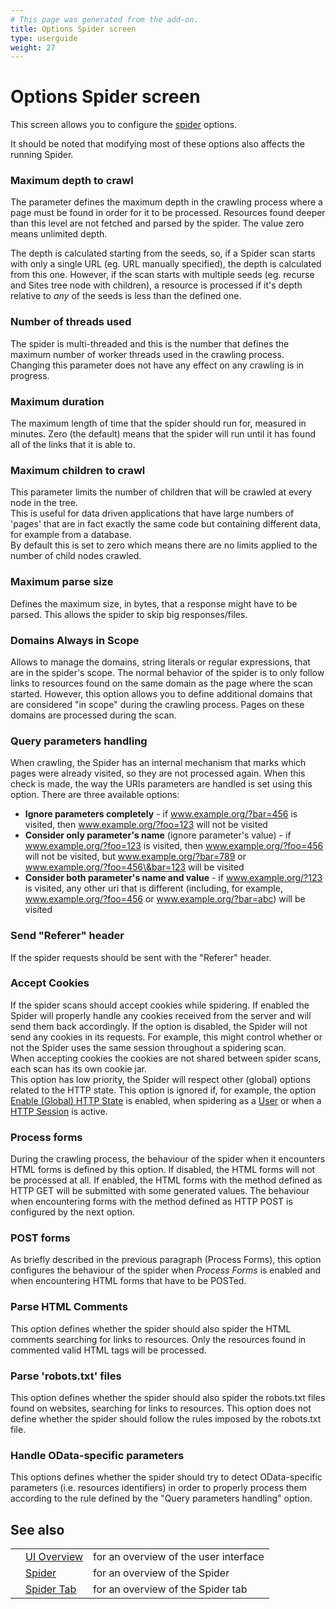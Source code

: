 ```yaml
---
# This page was generated from the add-on.
title: Options Spider screen
type: userguide
weight: 27
---
```


# Options Spider screen

This screen allows you to configure the [spider](/docs/desktop/start/features/spider/) options.

It should be noted that modifying most of these options also affects
the running Spider.

### Maximum depth to crawl

The parameter defines the maximum depth in the crawling process where a page must be found in order for it to be processed. Resources found deeper than this level are not fetched and parsed by the spider. The value zero means unlimited depth.

The depth is calculated starting from the seeds, so, if a Spider scan
starts with only a single URL (eg. URL manually specified), the depth is
calculated from this one. However, if the scan starts with multiple
seeds (eg. recurse and Sites tree node with children), a resource is processed if it's depth
relative to *any* of the seeds is less than the defined one.

### Number of threads used

The spider is multi-threaded and this is the number that defines the maximum number of worker threads used in the crawling process. Changing this parameter does not have any effect on any crawling is in progress.

### Maximum duration

The maximum length of time that the spider should run for, measured in minutes. Zero (the default) means that the spider will run until it has found all of the links that it is able to.

### Maximum children to crawl

This parameter limits the number of children that will be crawled at every node in the tree.  
This is useful for data driven applications that have large numbers of 'pages' that are in fact exactly the same code but containing different data, for example from a database.  
By default this is set to zero which means there are no limits applied to the number of child nodes crawled.

### Maximum parse size

Defines the maximum size, in bytes, that a response might have to be parsed. This allows the spider to skip big responses/files.

### Domains Always in Scope

Allows to manage the domains, string literals or regular expressions, that are in the spider's scope. The normal behavior of the spider is to only follow links to resources found on the same domain as the page where the scan started. However, this option allows you to define additional domains that are considered "in scope" during the crawling process. Pages on these domains are processed during the scan.

### Query parameters handling

When crawling, the Spider has an internal mechanism that marks which pages were already visited, so they are not processed again. When this check is made, the way the URIs parameters are handled is set using this option. There are three available options:

* **Ignore parameters completely** - if www.example.org/?bar=456 is visited, then www.example.org/?foo=123 will not be visited
* **Consider only parameter's name** (ignore parameter's value) - if www.example.org/?foo=123 is visited, then www.example.org/?foo=456 will not be visited, but www.example.org/?bar=789 or www.example.org/?foo=456\&bar=123 will be visited
* **Consider both parameter's name and value** - if www.example.org/?123 is visited, any other uri that is different (including, for example, www.example.org/?foo=456 or www.example.org/?bar=abc) will be visited

### Send "Referer" header

If the spider requests should be sent with the "Referer" header.

### Accept Cookies

If the spider scans should accept cookies while spidering. If enabled the Spider will properly handle any cookies received from the server and will send them back accordingly. If the option is disabled, the Spider will not send any cookies in its requests. For example, this might control whether or not the Spider uses the same session throughout a spidering scan.   
When accepting cookies the cookies are not shared between spider scans, each scan has its own cookie jar.   
This option has low priority, the Spider will respect other (global) options related to the HTTP state. This option is ignored if, for example, the option [Enable (Global) HTTP State](/docs/desktop/ui/dialogs/options/connection/) is enabled, when spidering as a [User](/docs/desktop/start/features/users/) or when a [HTTP Session](/docs/desktop/start/features/httpsessions/) is active.

### Process forms

During the crawling process, the behaviour of the spider when it encounters HTML forms is defined by this option. If disabled, the HTML forms will not be processed at all. If enabled, the HTML forms with the method defined as HTTP GET will be submitted with some generated values. The behaviour when encountering forms with the method defined as HTTP POST is configured by the next option.

### POST forms

As briefly described in the previous paragraph (Process Forms), this option configures the behaviour of the spider when *Process Forms* is enabled and when encountering HTML forms that have to be POSTed.

### Parse HTML Comments

This option defines whether the spider should also spider the HTML comments searching for links to resources. Only the resources found in commented valid HTML tags will be processed.

### Parse 'robots.txt' files

This option defines whether the spider should also spider the robots.txt files found on websites, searching for links to resources. This option does not define whether the spider should follow the rules imposed by the robots.txt file.

### Handle OData-specific parameters

This options defines whether the spider should try to detect OData-specific parameters (i.e. resources identifiers) in order to properly process them according to the rule defined by the "Query parameters handling" option.

## See also

|   |                                                |                                       |
|---|------------------------------------------------|---------------------------------------|
|   | [UI Overview](/docs/desktop/ui/)               | for an overview of the user interface |
|   | [Spider](/docs/desktop/start/features/spider/) | for an overview of the Spider         |
|   | [Spider Tab](/docs/desktop/ui/tabs/spider/)    | for an overview of the Spider tab     |
